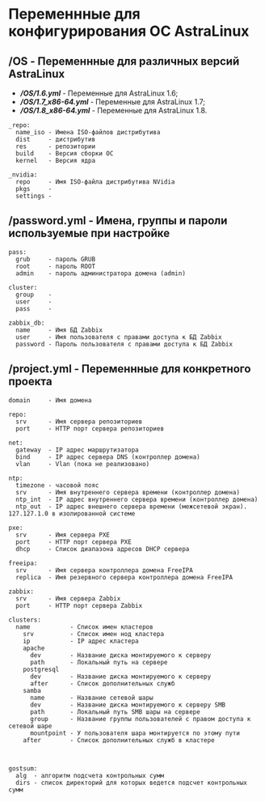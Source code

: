 # Переменнные для конфигурирования ОС AstraLinux
## /OS - Переменнные для различных версий AstraLinux
* ***/OS/1.6.yml*** - Переменные для AstraLinux 1.6;
* ***/OS/1.7_x86-64.yml*** - Переменные для AstraLinux 1.7;
* ***/OS/1.8_x86-64.yml*** - Переменные для AstraLinux 1.8.
```
_repo:
  name_iso - Имена ISO-файлов дистрибутива
  dist     - дистрибутив
  res      - репозитории
  build    - Версия сборки ОС
  kernel   - Версия ядра

_nvidia:
  repo     - Имя ISO-файла дистрибутива NVidia
  pkgs     -
  settings -
```
## /password.yml - Имена, группы и пароли используемые при настройке
```
pass:
  grub     - пароль GRUB
  root     - пароль ROOT
  admin    - пароль администратора домена (admin)

cluster:
  group    -
  user     -
  pass     -

zabbix_db:
  name     - Имя БД Zabbix
  user     - Имя пользователя с правами доступа к БД Zabbix
  password - Пароль пользователя с правами доступа к БД Zabbix
```
## /project.yml -  Переменнные для конкретного проекта
```
domain     - Имя домена

repo:
  srv      - Имя сервера репозиториев
  port     - HTTP порт сервера репозиториев

net:
  gateway  - IP адрес маршрутизатора
  bind     - IP адрес сервера DNS (контроллер домена)
  vlan     - Vlan (пока не реализовано)

ntp:
  timezone - часовой пояс
  srv      - Имя внутреннего сервера времени (контроллер домена)
  ntp_int  - IP адрес внутреннего сервера времени (контроллер домена)
  ntp_out  - IP aдрес внешнего сервера времени (межсетевой экран). 127.127.1.0 в изолированной системе

pxe:
  srv      - Имя сервера PXE
  port     - HTTP порт сервера PXE
  dhcp     - Список диапазона адресов DHCP сервера

freeipa:
  srv      - Имя сервера контроллера домена FreeIPA
  replica  - Имя резервного сервера контроллера домена FreeIPA

zabbix:
  srv      - Имя сервера Zabbix
  port     - HTTP порт сервера Zabbix

clusters:
  name           - Список имен кластеров
    srv          - Список имен нод кластера 
    ip           - IP адрес кластера
    apache
      dev        - Название диска монтируемого к серверу
      path       - Локальный путь на сервере
    postgresql
      dev        - Название диска монтируемого к серверу
      after      - Список дополнительных служб
    samba
      name       - Название сетевой шары
      dev        - Название диска монтируемого к серверу SMB
      path       - Локальный путь SMB шары на сервере
      group      - Название группы пользователей с правом доступа к сетевой шаре
      mountpoint - У пользователя шара монтируется по этому пути
    after        - Список дополнительных служб в кластере



gostsum:
  alg  - алгоритм подсчета контрольных сумм
  dirs - список директорий для которых ведется подсчет контрольных сумм
  
```
